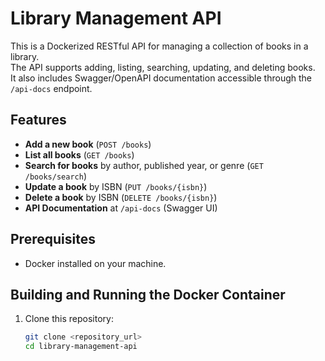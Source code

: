 # Library Management API

This is a Dockerized RESTful API for managing a collection of books in a library.  
The API supports adding, listing, searching, updating, and deleting books.  
It also includes Swagger/OpenAPI documentation accessible through the `/api-docs` endpoint.

## Features

- **Add a new book** (`POST /books`)
- **List all books** (`GET /books`)
- **Search for books** by author, published year, or genre (`GET /books/search`)
- **Update a book** by ISBN (`PUT /books/{isbn}`)
- **Delete a book** by ISBN (`DELETE /books/{isbn}`)
- **API Documentation** at `/api-docs` (Swagger UI)

## Prerequisites

- Docker installed on your machine.

## Building and Running the Docker Container

1. Clone this repository:
   ```bash
   git clone <repository_url>
   cd library-management-api
